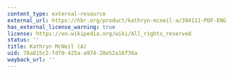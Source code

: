 ```yaml
---
content_type: external-resource
external_url: https://hbr.org/product/kathryn-mcneil-a/394111-PDF-ENG
has_external_license_warning: true
license: https://en.wikipedia.org/wiki/All_rights_reserved
status: ''
title: Kathryn McNeil (A)
uid: 78a815c2-fdf0-425a-a974-28e52a16f36a
wayback_url: ''
---
```

